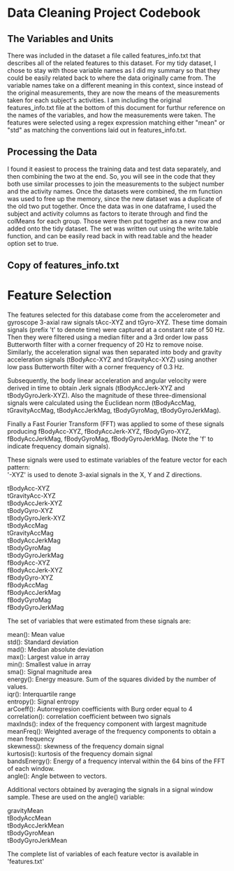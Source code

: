 Data Cleaning Project Codebook
==============================

The Variables and Units
-----------------------

There was included in the dataset a file called features_info.txt that describes all of the related features
to this dataset. For my tidy dataset, I chose to stay with those variable names as I did my summary so that
they could be easily related back to where the data originally came from. The variable names take on a different
meaning in this context, since instead of the original measurements, they are now the means of the measurements
taken for each subject's activities. I am including the original features_info.txt file at the bottom of this
document for furthur reference on the names of the variables, and how the measurements were taken. The features
were selected using a regex expression matching either "mean" or "std" as matching the conventions laid out in
features_info.txt.

Processing the Data
-------------------

I found it easiest to process the training data and test data separately, and then combining the two at the end.
So, you will see in the code that they both use similar processes to join the measurements to the subject number
and the activity names. Once the datasets were combined, the rm function was used to free up the memory, since
the new dataset was a duplicate of the old two put together. Once the data was in one dataframe, I used the subject
and activity columns as factors to iterate through and find the colMeans for each group. Those were then put together
as a new row and added onto the tidy dataset. The set was written out using the write.table function, and can be
easily read back in with read.table and the header option set to true.

Copy of features_info.txt
-------------------------

Feature Selection 
=================

The features selected for this database come from the accelerometer and gyroscope 3-axial raw signals tAcc-XYZ and tGyro-XYZ. These time domain signals (prefix 't' to denote time) were captured at a constant rate of 50 Hz. Then they were filtered using a median filter and a 3rd order low pass Butterworth filter with a corner frequency of 20 Hz to remove noise. Similarly, the acceleration signal was then separated into body and gravity acceleration signals (tBodyAcc-XYZ and tGravityAcc-XYZ) using another low pass Butterworth filter with a corner frequency of 0.3 Hz. 

Subsequently, the body linear acceleration and angular velocity were derived in time to obtain Jerk signals (tBodyAccJerk-XYZ and tBodyGyroJerk-XYZ). Also the magnitude of these three-dimensional signals were calculated using the Euclidean norm (tBodyAccMag, tGravityAccMag, tBodyAccJerkMag, tBodyGyroMag, tBodyGyroJerkMag). 

Finally a Fast Fourier Transform (FFT) was applied to some of these signals producing fBodyAcc-XYZ, fBodyAccJerk-XYZ, fBodyGyro-XYZ, fBodyAccJerkMag, fBodyGyroMag, fBodyGyroJerkMag. (Note the 'f' to indicate frequency domain signals). 

These signals were used to estimate variables of the feature vector for each pattern:  
'-XYZ' is used to denote 3-axial signals in the X, Y and Z directions.

tBodyAcc-XYZ  
tGravityAcc-XYZ  
tBodyAccJerk-XYZ  
tBodyGyro-XYZ  
tBodyGyroJerk-XYZ  
tBodyAccMag  
tGravityAccMag  
tBodyAccJerkMag  
tBodyGyroMag  
tBodyGyroJerkMag  
fBodyAcc-XYZ  
fBodyAccJerk-XYZ  
fBodyGyro-XYZ  
fBodyAccMag  
fBodyAccJerkMag  
fBodyGyroMag  
fBodyGyroJerkMag  

The set of variables that were estimated from these signals are: 

mean(): Mean value  
std(): Standard deviation  
mad(): Median absolute deviation  
max(): Largest value in array  
min(): Smallest value in array  
sma(): Signal magnitude area  
energy(): Energy measure. Sum of the squares divided by the number of values.  
iqr(): Interquartile range  
entropy(): Signal entropy  
arCoeff(): Autorregresion coefficients with Burg order equal to 4  
correlation(): correlation coefficient between two signals  
maxInds(): index of the frequency component with largest magnitude  
meanFreq(): Weighted average of the frequency components to obtain a mean frequency  
skewness(): skewness of the frequency domain signal  
kurtosis(): kurtosis of the frequency domain signal  
bandsEnergy(): Energy of a frequency interval within the 64 bins of the FFT of each window.  
angle(): Angle between to vectors.  

Additional vectors obtained by averaging the signals in a signal window sample. These are used on the angle() variable:

gravityMean  
tBodyAccMean  
tBodyAccJerkMean  
tBodyGyroMean  
tBodyGyroJerkMean  

The complete list of variables of each feature vector is available in 'features.txt'